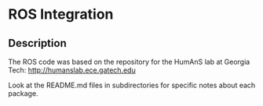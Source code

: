 ROS Integration
================

Description
-----------

The ROS code was based on the repository for the HumAnS lab at Georgia Tech:
http://humanslab.ece.gatech.edu

Look at the README.md files in subdirectories for specific notes about each
package.


